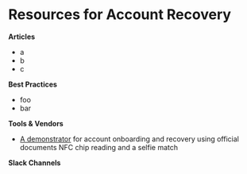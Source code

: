 # Resources for Account Recovery

**Articles**
- a
- b
- c

**Best Practices**
- foo
- bar

**Tools & Vendors**
- [A demonstrator](https://apps.pingone.eu/c0186292-193a-4a38-91de-2ca499680816/myaccount/) for account onboarding and recovery using official documents NFC chip reading and a selfie match

**Slack Channels** 

